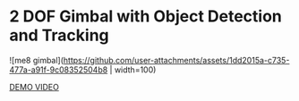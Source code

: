 # 2 DOF Gimbal with Object Detection and Tracking

![me8 gimbal](https://github.com/user-attachments/assets/1dd2015a-c735-477a-a91f-9c08352504b8 | width=100)

[DEMO VIDEO](https://youtu.be/xnSXLZFRSGM)
